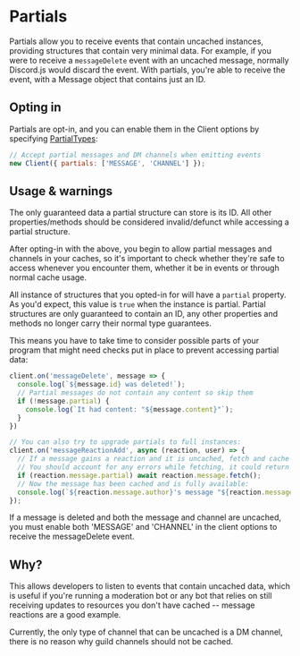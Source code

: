 # Partials

Partials allow you to receive events that contain uncached instances, providing structures that contain very minimal
data. For example, if you were to receive a `messageDelete` event with an uncached message, normally Discord.js would
discard the event. With partials, you're able to receive the event, with a Message object that contains just an ID.

## Opting in

Partials are opt-in, and you can enable them in the Client options by specifying [PartialTypes](#/docs/main/partials/topics/partials):

```js
// Accept partial messages and DM channels when emitting events
new Client({ partials: ['MESSAGE', 'CHANNEL'] });
```

## Usage & warnings

<warn>The only guaranteed data a partial structure can store is its ID. All other properties/methods should be
considered invalid/defunct while accessing a partial structure.</warn>

After opting-in with the above, you begin to allow partial messages and channels in your caches, so it's important
to check whether they're safe to access whenever you encounter them, whether it be in events or through normal cache
usage.

All instance of structures that you opted-in for will have a `partial` property. As you'd expect, this value is `true`
when the instance is partial. Partial structures are only guaranteed to contain an ID, any other properties and methods
no longer carry their normal type guarantees.

This means you have to take time to consider possible parts of your program that might need checks put in place to
prevent accessing partial data:

```js
client.on('messageDelete', message => {
  console.log(`${message.id} was deleted!`);
  // Partial messages do not contain any content so skip them
  if (!message.partial) {
    console.log(`It had content: "${message.content}"`);
  }
})

// You can also try to upgrade partials to full instances:
client.on('messageReactionAdd', async (reaction, user) => {
  // If a message gains a reaction and it is uncached, fetch and cache the message
  // You should account for any errors while fetching, it could return API errors if the resource is missing
  if (reaction.message.partial) await reaction.message.fetch();
  // Now the message has been cached and is fully available:
  console.log(`${reaction.message.author}'s message "${reaction.message.content}" gained a reaction!`);
});
```

<info>If a message is deleted and both the message and channel are uncached, you must enable both 'MESSAGE' and
'CHANNEL' in the client options to receive the messageDelete event.</info>

## Why?

This allows developers to listen to events that contain uncached data, which is useful if you're running a moderation
bot or any bot that relies on still receiving updates to resources you don't have cached -- message reactions are a
good example.

Currently, the only type of channel that can be uncached is a DM channel, there is no reason why guild channels should
not be cached.
